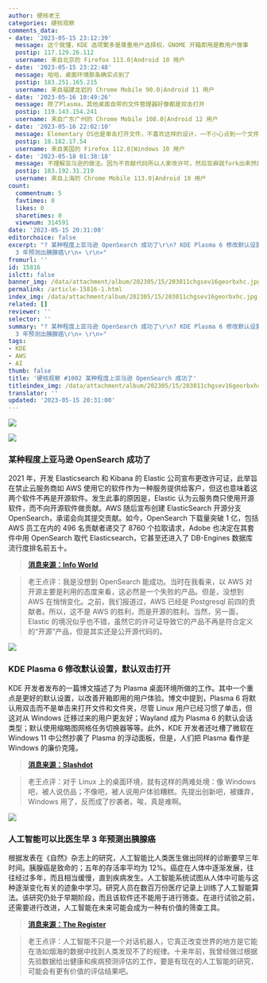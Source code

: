 ```yaml
---
author: 硬核老王
categories: 硬核观察
comments_data:
- date: '2023-05-15 23:12:39'
  message: 这个我懂，KDE 选项繁多是尊重用户选择权，GNOME 开箱即用是教用户做事
  postip: 117.129.26.112
  username: 来自北京的 Firefox 113.0|Android 10 用户
- date: '2023-05-15 23:22:48'
  message: 哈哈，桌面环境那条确实点到了
  postip: 183.251.165.215
  username: 来自福建龙岩的 Chrome Mobile 90.0|Android 11 用户
- date: '2023-05-16 10:49:26'
  message: 除了Plasma，其他桌面自带的文件管理器好像都是双击打开
  postip: 119.143.154.241
  username: 来自广东广州的 Chrome Mobile 108.0|Android 12 用户
- date: '2023-05-16 22:02:10'
  message: Elementary OS也是单击打开文件，不喜欢这样的设计，一不小心点到一个文件就打开了。
  postip: 18.182.17.54
  username: 来自美国的 Firefox 112.0|Windows 10 用户
- date: '2023-05-18 01:38:18'
  message: 不理解亚马逊的做法。因为不贡献代码所以人家改许可，然后亚麻就fork出来然后又承诺贡献了？那为什么不当初直接贡献原项目？
  postip: 183.192.31.219
  username: 来自上海的 Chrome Mobile 113.0|Android 10 用户
count:
  commentnum: 5
  favtimes: 0
  likes: 0
  sharetimes: 0
  viewnum: 314591
date: '2023-05-15 20:31:00'
editorchoice: false
excerpt: "? 某种程度上亚马逊 OpenSearch 成功了\r\n? KDE Plasma 6 修改默认设置，默认双击打开\r\n? 人工智能可以比医生早
  3 年预测出胰腺癌\r\n» \r\n»"
fromurl: ''
id: 15816
islctt: false
banner_img: /data/attachment/album/202305/15/203011chgsev16georbxhc.jpg
permalink: /article-15816-1.html
index_img: /data/attachment/album/202305/15/203011chgsev16georbxhc.jpg
related: []
reviewer: ''
selector: ''
summary: "? 某种程度上亚马逊 OpenSearch 成功了\r\n? KDE Plasma 6 修改默认设置，默认双击打开\r\n? 人工智能可以比医生早
  3 年预测出胰腺癌\r\n» \r\n»"
tags:
- KDE
- AWS
- AI
thumb: false
title: '硬核观察 #1002 某种程度上亚马逊 OpenSearch 成功了'
titleindex_img: /data/attachment/album/202305/15/203011chgsev16georbxhc.jpg
translator: ''
updated: '2023-05-15 20:31:00'
---
```


![](/data/attachment/album/202305/15/203011chgsev16georbxhc.jpg)


![](/data/attachment/album/202305/15/203021weal7qyram3eadqa.jpg)


### 某种程度上亚马逊 OpenSearch 成功了


2021 年，开发 Elasticsearch 和 Kibana 的 Elastic 公司宣布更改许可证，此举旨在禁止云服务商如 AWS 使用它的软件作为一种服务提供给客户，但这也意味着这两个软件不再是开源软件。发生此事的原因是，Elastic 认为云服务商只使用开源软件，而不向开源软件做贡献。AWS 随后宣布创建 ElasticSearch 开源分支 OpenSearch，承诺会向其提交贡献。如今，OpenSearch 下载量突破 1 亿，包括 AWS 员工在内的 496 名贡献者递交了 8760 个拉取请求，Adobe 也决定在其套件中用 OpenSearch 取代 Elasticsearch，它甚至还进入了 DB-Engines 数据库流行度排名前五十。



> 
> **[消息来源：Info World](https://www.infoworld.com/article/3695576/somehow-opensearch-has-succeeded.html)**
> 
> 
> 



> 
> 老王点评：我是没想到 OpenSearch 能成功。当时在我看来，以 AWS 对开源主要是利用的态度来看，这必然是一个失败的产品。但是，没想到 AWS 在悄悄变化。之前，我们报道过，AWS 已经是 Postgresql 前四的贡献者。所以，这不是 AWS 的胜利，而是开源的胜利。当然，另一面，Elastic 的境况似乎也不错，虽然它的许可证导致它的产品不再是符合定义的“开源”产品，但是其实还是公开源代码的。
> 
> 
> 


![](/data/attachment/album/202305/15/203033saueazunaqlzn214.jpg)


### KDE Plasma 6 修改默认设置，默认双击打开


KDE 开发者发布的一篇博文描述了为 Plasma 桌面环境所做的工作。其中一个重点是更好的默认设置，以改善开箱即用的用户体验。博文中提到，Plasma 6 将默认用双击而不是单击来打开文件和文件夹，尽管 Linux 用户已经习惯了单击，但这对从 Windows 迁移过来的用户更友好；Wayland 成为 Plasma 6 的默认会话类型；默认使用缩略图网格任务切换器等等。此外，KDE 开发者还吐槽了微软在 Windows 11 中公然抄袭了 Plasma 的浮动面板，但是，人们把 Plasma 看作是 Windows 的廉价克隆。



> 
> **[消息来源：Slashdot](https://tech.slashdot.org/story/23/05/13/2153236/kde-plasma-6-gets-better-default-settings-to-improve-out-of-the-box-experience)**
> 
> 
> 



> 
> 老王点评：对于 Linux 上的桌面环境，就有这样的两难处境：像 Windows 吧，被人说仿品；不像吧，被人说用户体验糟糕。先提出创新吧，被嫌弃，Windows 用了，反而成了抄袭者。唉，真是难啊。
> 
> 
> 


![](/data/attachment/album/202305/15/203047c3sxxzdpzk0p8d8b.jpg)


### 人工智能可以比医生早 3 年预测出胰腺癌


根据发表在《自然》杂志上的研究，人工智能比人类医生做出同样的诊断要早三年时间。胰腺癌是致命的；五年的存活率平均为 12%。癌症在人体中逐渐发展，往往经过多年，而且相当缓慢，直到疾病发生。人工智能系统试图从人体中可能与这种逐渐变化有关的迹象中学习。研究人员在数百万份医疗记录上训练了人工智能算法。该研究仍处于早期阶段，而且该软件还不能用于进行筛查。在进行试验之前，还需要进行改进，人工智能在未来可能会成为一种有价值的筛查工具。



> 
> **[消息来源：The Register](https://www.theregister.com/2023/05/09/ai_pancreatic_cancer/)**
> 
> 
> 



> 
> 老王点评：人工智能不只是一个对话机器人，它真正改变世界的地方是它能在浩如烟海的数据中找到人类发现不了的规律。十来年前，我曾经做过根据先验数据给出健康和疾病预测评估的工作，要是有现在的人工智能的研究，可能会有更有价值的评估结果吧。
> 
> 
>